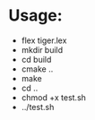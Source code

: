 # Usage:
* flex tiger.lex
* mkdir build
* cd build
* cmake ..
* make
* cd ..
* chmod +x test.sh
* ../test.sh
